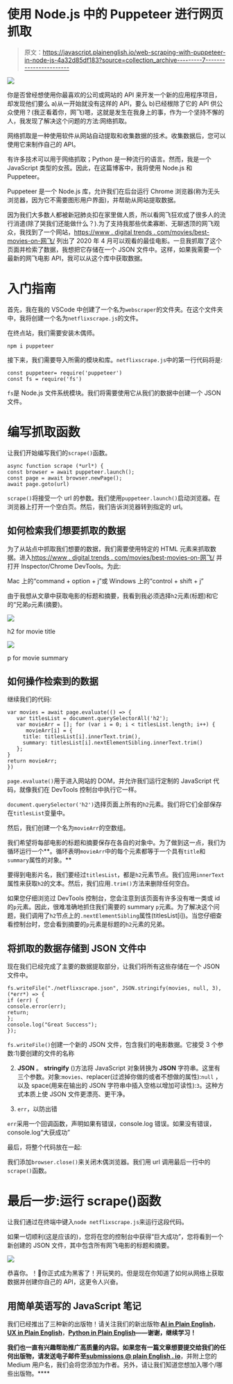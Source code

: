 # 使用 Node.js 中的 Puppeteer 进行网页抓取

> 原文：<https://javascript.plainenglish.io/web-scraping-with-puppeteer-in-node-js-4a32d85df183?source=collection_archive---------7----------------------->

![](img/180002de5a10a786db52201c189f3634.png)

你是否曾经想使用你最喜欢的公司或网站的 API 来开发一个新的应用程序项目，却发现他们要么 a)从一开始就没有这样的 API，要么 b)已经根除了它的 API 供公众使用？(我正看着你，网飞)嗯，这就是发生在我身上的事，作为一个坚持不懈的人，我发现了解决这个问题的方法:网络抓取。

网络抓取是一种使用软件从网站自动提取和收集数据的技术。收集数据后，您可以使用它来制作自己的 API。

有许多技术可以用于网络抓取；Python 是一种流行的语言。然而，我是一个 JavaScript 类型的女孩。因此，在这篇博客中，我将使用 Node.js 和 Puppeteer。

Puppeteer 是一个 Node.js 库，允许我们在后台运行 Chrome 浏览器(称为无头浏览器，因为它不需要图形用户界面)，并帮助从网站提取数据。

因为我们大多数人都被新冠肺炎扣在家里做人质，所以看网飞狂欢成了很多人的流行消遣(除了哭我们还能做什么？).为了支持我那些优柔寡断、无聊透顶的网飞观众，我找到了一个网站，[https://www . digital trends . com/movies/best-movies-on-网飞/](https://www.digitaltrends.com/movies/best-movies-on-netflix/) 列出了 2020 年 4 月可以观看的最佳电影。一旦我抓取了这个页面并检索了数据，我想把它存储在一个 JSON 文件中。这样，如果我需要一个最新的网飞电影 API，我可以从这个库中获取数据。

# 入门指南

首先，我在我的 VSCode 中创建了一个名为`webscraper`的文件夹。在这个文件夹中，我将创建一个名为`netflixscrape.js`的文件。

在终点站，我们需要安装木偶师。

```
npm i puppeteer
```

接下来，我们需要导入所需的模块和库。`netflixscrape.js`中的第一行代码将是:

```
const puppeteer= require('puppeteer')
const fs = require('fs')
```

`fs`是 Node.js 文件系统模块。我们将需要使用它从我们的数据中创建一个 JSON 文件。

# 编写抓取函数

让我们开始编写我们的`scrape()`函数。

```
async function scrape (*url*) {
const browser = await puppeteer.launch();
const page = await browser.newPage();
await page.goto(url)
```

`scrape()`将接受一个 url 的参数。我们使用`puppeteer.launch()`启动浏览器。在浏览器上打开一个空白页。然后，我们告诉浏览器转到指定的 url。

## 如何检索我们想要抓取的数据

为了从站点中抓取我们想要的数据，我们需要使用特定的 HTML 元素来抓取数据。进入[https://www . digital trends . com/movies/best-movies-on-网飞/](https://www.digitaltrends.com/movies/best-movies-on-netflix/) 并打开 Inspector/Chrome DevTools。为此:

Mac 上的“command + option + j”或 Windows 上的“control + shift + j”

由于我想从文章中获取电影的标题和摘要，我看到我必须选择`h2`元素(标题)和它的“兄弟`p`元素(摘要)。

![](img/3512e34e089e63d53206232d3fb50ffd.png)

h2 for movie title

![](img/69ea7d56de77f8e682ef3d3d328282d6.png)

p for movie summary

## 如何操作检索到的数据

继续我们的代码:

```
var movies = await page.evaluate(() => {
   var titlesList = document.querySelectorAll('h2');
   var movieArr = []; for (var i = 0; i < titlesList.length; i++) {
      movieArr[i] = {
     title: titlesList[i].innerText.trim(),
     summary: titlesList[i].nextElementSibling.innerText.trim()
   };
}
return movieArr;
})
```

`page.evaluate()`用于进入网站的 DOM，并允许我们运行定制的 JavaScript 代码，就像我们在 DevTools 控制台中执行它一样。

`document.querySelector('h2')`选择页面上所有的`h2`元素。我们将它们全部保存在`titlesList`变量中。

然后，我们创建一个名为`movieArr`的空数组。

我们希望将每部电影的标题和摘要保存在各自的对象中。为了做到这一点，我们为循环运行一个**。循环表明`movieArr`中的每个元素都等于一个具有`title`和`summary`属性的对象。**

要得到电影片名，我们要经过`titlesList`，都是`h2`元素节点。我们应用`innerText`属性来获取`h2`的文本。然后，我们应用`.trim()`方法来删除任何空白。

如果您仔细浏览过 DevTools 控制台，您会注意到该页面有许多没有唯一类或 id 的`p`元素。因此，很难准确地抓住我们需要的 summary `p`元素。为了解决这个问题，我们调用了`h2`节点上的`.nextElementSibling`属性(titlesList[i])。当您仔细查看控制台时，您会看到摘要的`p`元素是标题的`h2`元素的兄弟。

## 将抓取的数据存储到 JSON 文件中

现在我们已经完成了主要的数据提取部分，让我们将所有这些存储在一个 JSON 文件中。

```
fs.writeFile("./netflixscrape.json", JSON.stringify(movies, null, 3), (*err*) => {
if (err) {
console.error(err);
return;
};
console.log("Great Success");
});
```

`fs.writeFile()`创建一个新的 JSON 文件，包含我们的电影数据。它接受 3 个参数:1)要创建的文件的名称

2) **JSON** 。 **stringify** ()方法将 JavaScript 对象转换为 **JSON** 字符串。这里有三个参数。对象:`movies`、replacer(过滤掉你做的或者不想做的属性):`null` ，以及 space(用来在输出的 JSON 字符串中插入空格以增加可读性):`3`。这种方式本质上使 JSON 文件更漂亮、更干净。

3) `err`，以防出错

`err`采用一个回调函数，声明如果有错误，console.log 错误。如果没有错误，console.log“大获成功”

最后，将整个代码放在一起:

我们添加`browser.close()`来关闭木偶浏览器。我们用 url 调用最后一行中的`scrape()`函数。

# 最后一步:运行 scrape()函数

让我们通过在终端中键入`node netflixscrape.js`来运行这段代码。

如果一切顺利(这是应该的)，您将在您的控制台中获得“巨大成功”，您将看到一个新创建的 JSON 文件，其中包含所有网飞电影的标题和摘要。

![](img/7679b2a4b4f6da99b1c3c7e5bd854fe3.png)

恭喜你。！👏你正式成为黑客了！开玩笑的。但是现在你知道了如何从网络上获取数据并创建你自己的 API，这更令人兴奋。

## **用简单英语写的 JavaScript 笔记**

我们已经推出了三种新的出版物！请关注我们的新出版物:[**AI in Plain English**](https://medium.com/ai-in-plain-english)，[**UX in Plain English**](https://medium.com/ux-in-plain-english)，[**Python in Plain English**](https://medium.com/python-in-plain-english)**——谢谢，继续学习！**

**我们也一直有兴趣帮助推广高质量的内容。如果您有一篇文章想要提交给我们的任何出版物，请发送电子邮件至[**submissions @ plain English . io**](mailto:submissions@plainenglish.io)**，并附上您的 Medium 用户名，我们会将您添加为作者。另外，请让我们知道您想加入哪个/哪些出版物。****
